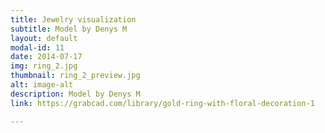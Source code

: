 ```yaml
---
title: Jewelry visualization
subtitle: Model by Denys M
layout: default
modal-id: 11
date: 2014-07-17
img: ring_2.jpg
thumbnail: ring_2_preview.jpg
alt: image-alt
description: Model by Denys M
link: https://grabcad.com/library/gold-ring-with-floral-decoration-1

---
```

